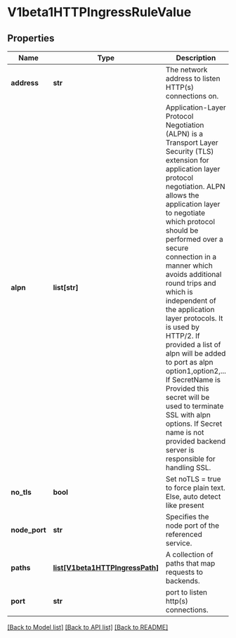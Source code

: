 # V1beta1HTTPIngressRuleValue

## Properties
Name | Type | Description | Notes
------------ | ------------- | ------------- | -------------
**address** | **str** | The network address to listen HTTP(s) connections on. | [optional] 
**alpn** | **list[str]** | Application-Layer Protocol Negotiation (ALPN) is a Transport Layer Security (TLS) extension for application layer protocol negotiation. ALPN allows the application layer to negotiate which protocol should be performed over a secure connection in a manner which avoids additional round trips and which is independent of the application layer protocols. It is used by HTTP/2. If provided a list of alpn will be added to port as alpn option1,option2,... If SecretName is Provided this secret will be used to terminate SSL with alpn options. If Secret name is not provided backend server is responsible for handling SSL. | [optional] 
**no_tls** | **bool** | Set noTLS &#x3D; true to force plain text. Else, auto detect like present | [optional] 
**node_port** | **str** | Specifies the node port of the referenced service. | [optional] 
**paths** | [**list[V1beta1HTTPIngressPath]**](V1beta1HTTPIngressPath.md) | A collection of paths that map requests to backends. | 
**port** | **str** | port to listen http(s) connections. | [optional] 

[[Back to Model list]](../README.md#documentation-for-models) [[Back to API list]](../README.md#documentation-for-api-endpoints) [[Back to README]](../README.md)


